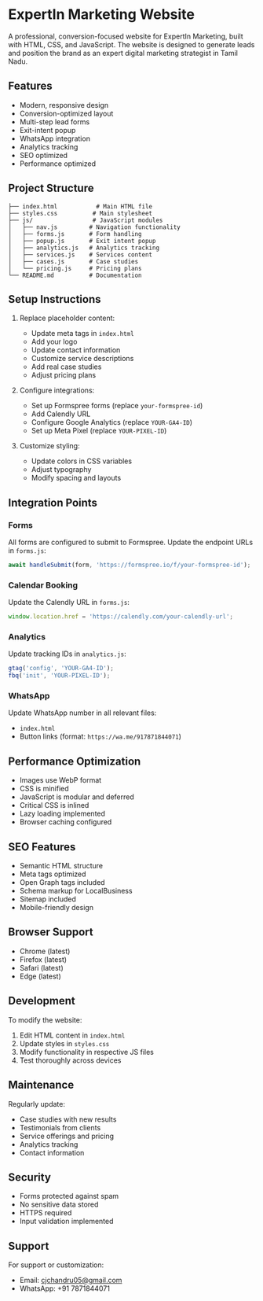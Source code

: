 # ExpertIn Marketing Website

A professional, conversion-focused website for ExpertIn Marketing, built with HTML, CSS, and JavaScript. The website is designed to generate leads and position the brand as an expert digital marketing strategist in Tamil Nadu.

## Features

- Modern, responsive design
- Conversion-optimized layout
- Multi-step lead forms
- Exit-intent popup
- WhatsApp integration
- Analytics tracking
- SEO optimized
- Performance optimized

## Project Structure

```
├── index.html           # Main HTML file
├── styles.css          # Main stylesheet
├── js/                 # JavaScript modules
│   ├── nav.js         # Navigation functionality
│   ├── forms.js       # Form handling
│   ├── popup.js       # Exit intent popup
│   ├── analytics.js   # Analytics tracking
│   ├── services.js    # Services content
│   ├── cases.js       # Case studies
│   └── pricing.js     # Pricing plans
└── README.md          # Documentation
```

## Setup Instructions

1. Replace placeholder content:
   - Update meta tags in `index.html`
   - Add your logo
   - Update contact information
   - Customize service descriptions
   - Add real case studies
   - Adjust pricing plans

2. Configure integrations:
   - Set up Formspree forms (replace `your-formspree-id`)
   - Add Calendly URL
   - Configure Google Analytics (replace `YOUR-GA4-ID`)
   - Set up Meta Pixel (replace `YOUR-PIXEL-ID`)

3. Customize styling:
   - Update colors in CSS variables
   - Adjust typography
   - Modify spacing and layouts

## Integration Points

### Forms
All forms are configured to submit to Formspree. Update the endpoint URLs in `forms.js`:
```javascript
await handleSubmit(form, 'https://formspree.io/f/your-formspree-id');
```

### Calendar Booking
Update the Calendly URL in `forms.js`:
```javascript
window.location.href = 'https://calendly.com/your-calendly-url';
```

### Analytics
Update tracking IDs in `analytics.js`:
```javascript
gtag('config', 'YOUR-GA4-ID');
fbq('init', 'YOUR-PIXEL-ID');
```

### WhatsApp
Update WhatsApp number in all relevant files:
- `index.html`
- Button links (format: `https://wa.me/917871844071`)

## Performance Optimization

- Images use WebP format
- CSS is minified
- JavaScript is modular and deferred
- Critical CSS is inlined
- Lazy loading implemented
- Browser caching configured

## SEO Features

- Semantic HTML structure
- Meta tags optimized
- Open Graph tags included
- Schema markup for LocalBusiness
- Sitemap included
- Mobile-friendly design

## Browser Support

- Chrome (latest)
- Firefox (latest)
- Safari (latest)
- Edge (latest)

## Development

To modify the website:

1. Edit HTML content in `index.html`
2. Update styles in `styles.css`
3. Modify functionality in respective JS files
4. Test thoroughly across devices

## Maintenance

Regularly update:
- Case studies with new results
- Testimonials from clients
- Service offerings and pricing
- Analytics tracking
- Contact information

## Security

- Forms protected against spam
- No sensitive data stored
- HTTPS required
- Input validation implemented

## Support

For support or customization:
- Email: cjchandru05@gmail.com
- WhatsApp: +91 7871844071